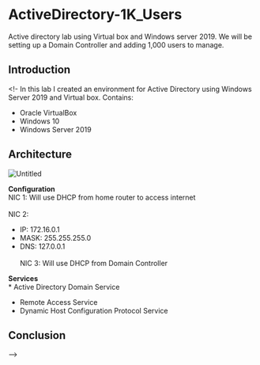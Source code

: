# ActiveDirectory-1K_Users
Active directory lab using Virtual box and Windows server 2019. We will be setting up a Domain Controller and adding 1,000 users to manage. 

## Introduction
<!-
In this lab I created an environment for Active Directory using Windows Server 2019 and Virtual box. 
Contains:
* Oracle VirtualBox
* Windows 10
* Windows Server 2019


## Architecture
![Untitled](https://github.com/taco2442/ActiveDirectory-1K_Users/assets/58244861/8ffa86a1-b636-4b5d-bbdb-6ca950a30169)

<b>Configuration</b>
<br>NIC 1: Will use DHCP from home router to access internet</br>
<br>NIC 2:
* IP: 172.16.0.1
* MASK: 255.255.255.0
* DNS: 127.0.0.1 </br>
<br>NIC 3: Will use DHCP from Domain Controller</br>

<b>Services</b>
<br>* Active Directory Domain Service
* Remote Access Service
* Dynamic Host Configuration Protocol Service</br>
## Conclusion

-->
